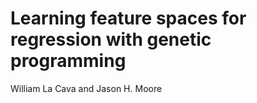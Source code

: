# Learning feature spaces for regression with genetic programming

William La Cava and Jason H. Moore

